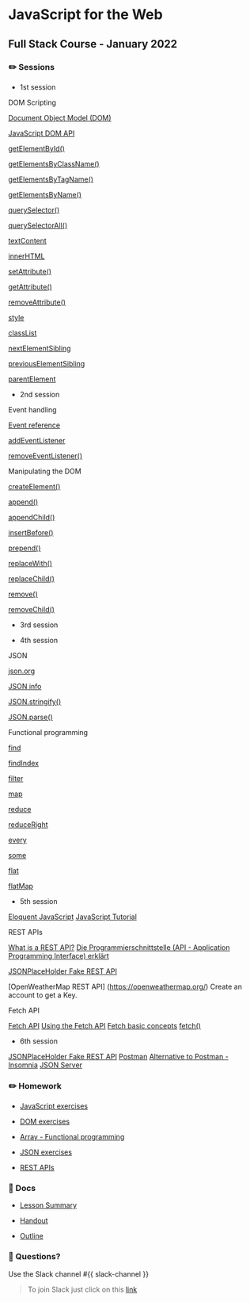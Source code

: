 # JavaScript for the Web
## Full Stack Course - January 2022

### ✏️ Sessions

- 1st session

DOM Scripting

[Document Object Model (DOM)](https://developer.mozilla.org/en-US/docs/Web/API/Document_Object_Model)

[JavaScript DOM API](https://wiki.selfhtml.org/wiki/JavaScript/DOM)


[getElementById()](https://developer.mozilla.org/en-US/docs/Web/API/Document/getElementById)

[getElementsByClassName()](https://developer.mozilla.org/en-US/docs/Web/API/Document/getElementsByClassName)

[getElementsByTagName()](https://developer.mozilla.org/en-US/docs/Web/API/Element/getElementsByTagName)

[getElementsByName()](https://developer.mozilla.org/en-US/docs/Web/API/Document/getElementsByName)


[querySelector()](https://developer.mozilla.org/en-US/docs/Web/API/Document/querySelector)

[querySelectorAll()](https://developer.mozilla.org/en-US/docs/Web/API/Document/querySelectorAll)


[textContent](https://developer.mozilla.org/en-US/docs/Web/API/Node/textContent)

[innerHTML](https://developer.mozilla.org/en-US/docs/Web/API/Element/innerHTML)

[setAttribute()](https://developer.mozilla.org/en-US/docs/Web/API/Element/setAttribute)

[getAttribute()](https://developer.mozilla.org/en-US/docs/Web/API/Element/getAttribute)

[removeAttribute()](https://developer.mozilla.org/en-US/docs/Web/API/Element/removeAttribute)


[style](https://developer.mozilla.org/en-US/docs/Web/API/HTMLElement/style)

[classList](https://developer.mozilla.org/en-US/docs/Web/API/Element/classList)


[nextElementSibling](https://developer.mozilla.org/en-US/docs/Web/API/Element/nextElementSibling)

[previousElementSibling](https://developer.mozilla.org/en-US/docs/Web/API/Element/previousElementSibling)

[parentElement](https://developer.mozilla.org/en-US/docs/Web/API/Node/parentElement)


- 2nd session

Event handling

[Event reference](https://developer.mozilla.org/en-US/docs/Web/Events)

[addEventListener](https://developer.mozilla.org/en-US/docs/Web/API/EventTarget/addEventListener)

[removeEventListener()](https://developer.mozilla.org/en-US/docs/Web/API/EventTarget/removeEventListener)


Manipulating the DOM

[createElement()](https://developer.mozilla.org/en-US/docs/Web/API/Document/createElement)



[append()](https://developer.mozilla.org/en-US/docs/Web/API/Element/append)

[appendChild()](https://developer.mozilla.org/en-US/docs/Web/API/Node/appendChild)

[insertBefore()](https://developer.mozilla.org/en-US/docs/Web/API/Node/insertBefore)

[prepend()](https://developer.mozilla.org/en-US/docs/Web/API/Document/prepend)

[replaceWith()](https://developer.mozilla.org/en-US/docs/Web/API/Element/replaceWith)

[replaceChild()](https://developer.mozilla.org/en-US/docs/Web/API/Node/replaceChild)

[remove()](https://developer.mozilla.org/en-US/docs/Web/API/Element/remove)

[removeChild()](https://developer.mozilla.org/en-US/docs/Web/API/Node/removeChild)

- 3rd session

- 4th session

JSON

[json.org](https://www.json.org/json-en.html)

[JSON info](https://developer.mozilla.org/en-US/docs/Web/JavaScript/Reference/Global_Objects/JSON)

[JSON.stringify()](https://developer.mozilla.org/en-US/docs/Web/JavaScript/Reference/Global_Objects/JSON/stringify)

[JSON.parse()](https://developer.mozilla.org/en-US/docs/Web/JavaScript/Reference/Global_Objects/JSON/parse)


Functional programming

[find](https://developer.mozilla.org/en-US/docs/Web/JavaScript/Reference/Global_Objects/Array/find)

[findIndex](https://developer.mozilla.org/en-US/docs/Web/JavaScript/Reference/Global_Objects/Array/findIndex)

[filter](https://developer.mozilla.org/en-US/docs/Web/JavaScript/Reference/Global_Objects/Array/filter)

[map](https://developer.mozilla.org/en-US/docs/Web/JavaScript/Reference/Global_Objects/Array/map)

[reduce](https://developer.mozilla.org/en-US/docs/Web/JavaScript/Reference/Global_Objects/Array/Reduce)

[reduceRight](https://developer.mozilla.org/en-US/docs/Web/JavaScript/Reference/Global_Objects/Array/reduceRight)

[every](https://developer.mozilla.org/en-US/docs/Web/JavaScript/Reference/Global_Objects/Array/every)

[some](https://developer.mozilla.org/en-US/docs/Web/JavaScript/Reference/Global_Objects/Array/some)

[flat](https://developer.mozilla.org/en-US/docs/Web/JavaScript/Reference/Global_Objects/Array/flat)

[flatMap](https://developer.mozilla.org/en-US/docs/Web/JavaScript/Reference/Global_Objects/Array/flatMap)

- 5th session

[Eloquent JavaScript](https://eloquentjavascript.net/)
[JavaScript Tutorial](https://javascript.info/)

REST APIs

[What is a REST API?](https://www.youtube.com/watch?v=lsMQRaeKNDk)
[Die Programmierschnittstelle (API - Application Programming Interface) erklärt](https://www.wrike.com/de/blog/programmierschnittstelle-api-erklaert/)

[JSONPlaceHolder Fake REST API](https://jsonplaceholder.typicode.com/)

[OpenWeatherMap REST API] (https://openweathermap.org/)
Create an account to get a Key.

Fetch API

[Fetch API](https://developer.mozilla.org/en-US/docs/Web/API/Fetch_API)
[Using the Fetch API](https://developer.mozilla.org/en-US/docs/Web/API/Fetch_API/Using_Fetch)
[Fetch basic concepts](https://developer.mozilla.org/en-US/docs/Web/API/Fetch_API/Basic_concepts)
[fetch()](https://developer.mozilla.org/en-US/docs/Web/API/fetch)

- 6th session

[JSONPlaceHolder Fake REST API](https://jsonplaceholder.typicode.com/)
[Postman](https://www.postman.com/)
[Alternative to Postman - Insomnia](https://insomnia.rest/)
[JSON Server](https://www.npmjs.com/package/json-server)


### ✏️ Homework

- [JavaScript exercises](https://github.com/hamburgcodingschool/fullstack-2022-1_jsw/blob/main/homework/JavaScript_exercises)

- [DOM exercises](https://github.com/hamburgcodingschool/fullstack-2022-1_jsw/blob/main/homework/DOM_exercises.md)

- [Array - Functional programming](https://github.com/hamburgcodingschool/fullstack-2022-1_jsw/blob/main/homework/Array_functional_exercises.md)

- [JSON exercises](https://github.com/hamburgcodingschool/fullstack-2022-1_jsw/blob/main/homework/JSON_exercises.md)

- [REST APIs](https://github.com/hamburgcodingschool/fullstack-2022-1_jsw/blob/main/homework/RESTAPI_exercises.md)


### 📄 Docs

- [Lesson Summary](https://...)

- [Handout](https://...)

- [Outline](https://...)


### 🤔 Questions?

Use the Slack channel #{{ slack-channel }}

> To join Slack just click on this [link](https://hamburgcodingschool.slack.com/join/shared_invite/enQtMjczNDI3OTE4NzIwLTE2ZmNkNDk5YTg3MDFlOTY2ZmU2YzU5YTU4MTNhNDg4MTRhNTMwYzFiNTdlOTdhYzllYzg5YmVkYzljNWExY2U#/)
